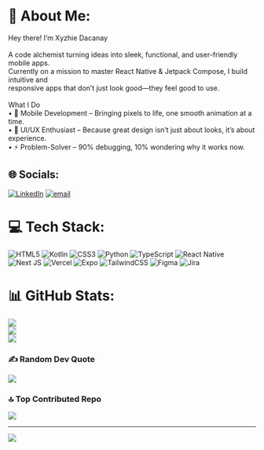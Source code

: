 # 💫 About Me:
Hey there! I’m Xyzhie Dacanay <br><br>A code alchemist  turning ideas into sleek, functional, and user-friendly mobile apps. <br>Currently on a mission to master React Native & Jetpack Compose, I build intuitive and <br>responsive apps that don’t just look good—they feel good to use.<br><br>What I Do<br>	•	📱 Mobile Development – Bringing pixels to life, one smooth animation at a time.<br>	•	🎨 UI/UX Enthusiast – Because great design isn’t just about looks, it’s about experience.<br>	•	⚡ Problem-Solver – 90% debugging, 10% wondering why it works now.<br>


## 🌐 Socials:
[![LinkedIn](https://img.shields.io/badge/LinkedIn-%230077B5.svg?logo=linkedin&logoColor=white)](https://linkedin.com/in/https://www.linkedin.com/in/xyzhie-fernandez-dacanay-163323308/) [![email](https://img.shields.io/badge/Email-D14836?logo=gmail&logoColor=white)](mailto:xyzhiedacanay24@gmail.com) 

# 💻 Tech Stack:
![HTML5](https://img.shields.io/badge/html5-%23E34F26.svg?style=plastic&logo=html5&logoColor=white) ![Kotlin](https://img.shields.io/badge/kotlin-%237F52FF.svg?style=plastic&logo=kotlin&logoColor=white) ![CSS3](https://img.shields.io/badge/css3-%231572B6.svg?style=plastic&logo=css3&logoColor=white) ![Python](https://img.shields.io/badge/python-3670A0?style=plastic&logo=python&logoColor=ffdd54) ![TypeScript](https://img.shields.io/badge/typescript-%23007ACC.svg?style=plastic&logo=typescript&logoColor=white) ![React Native](https://img.shields.io/badge/react_native-%2320232a.svg?style=plastic&logo=react&logoColor=%2361DAFB) ![Next JS](https://img.shields.io/badge/Next-black?style=plastic&logo=next.js&logoColor=white) ![Vercel](https://img.shields.io/badge/vercel-%23000000.svg?style=plastic&logo=vercel&logoColor=white) ![Expo](https://img.shields.io/badge/expo-1C1E24?style=plastic&logo=expo&logoColor=#D04A37) ![TailwindCSS](https://img.shields.io/badge/tailwindcss-%2338B2AC.svg?style=plastic&logo=tailwind-css&logoColor=white) ![Figma](https://img.shields.io/badge/figma-%23F24E1E.svg?style=plastic&logo=figma&logoColor=white) ![Jira](https://img.shields.io/badge/jira-%230A0FFF.svg?style=plastic&logo=jira&logoColor=white)
# 📊 GitHub Stats:
![](https://github-readme-stats.vercel.app/api?username=Xyzhie-Dacanay&theme=blue_navy&hide_border=false&include_all_commits=true&count_private=true)<br/>
![](https://github-readme-streak-stats.herokuapp.com/?user=Xyzhie-Dacanay&theme=blue_navy&hide_border=false)<br/>
![](https://github-readme-stats.vercel.app/api/top-langs/?username=Xyzhie-Dacanay&theme=blue_navy&hide_border=false&include_all_commits=true&count_private=true&layout=compact)

### ✍️ Random Dev Quote
![](https://quotes-github-readme.vercel.app/api?type=vetical&theme=tokyonight)

### 🔝 Top Contributed Repo
![](https://github-contributor-stats.vercel.app/api?username=Xyzhie-Dacanay&limit=5&theme=blue_navy&combine_all_yearly_contributions=true)

---
[![](https://visitcount.itsvg.in/api?id=Xyzhie-Dacanay&icon=0&color=5)](https://visitcount.itsvg.in)

<!-- Proudly created with GPRM ( https://gprm.itsvg.in ) -->
